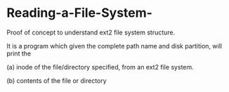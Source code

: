 # Reading-a-File-System-

 Proof of concept to understand ext2 file system structure.

 It is a program which given the complete path name and disk partition, will print the

(a) inode of the file/directory specified, from an ext2 file system.

(b) contents of the file or directory


